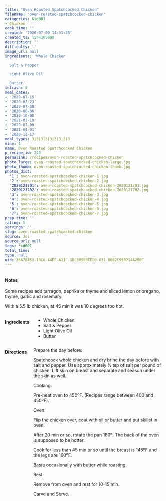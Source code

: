 ```yaml
---
title: "Oven Roasted Spatchcocked Chicken"
filename: "oven-roasted-spatchcocked-chicken"
categories: &id001
- Chicken
cook_time: ''
created: '2020-07-09 14:31:38'
created_ts: 1594305098
description: ''
difficulty: ''
image_url: null
ingredients: 'Whole Chicken

  Salt & Pepper

  Light Olive Oil

  Butter'
intrash: 0
meal_dates:
- '2020-07-15'
- '2020-07-23'
- '2020-07-30'
- '2020-08-06'
- '2020-10-08'
- '2021-03-19'
- '2020-07-09'
- '2021-04-01'
- '2020-12-17'
meal_types: 3|3|3|3|3|3|3|3|3
mine: 1
name: Oven Roasted Spatchcocked Chicken
p_recipe_id: 240
permalink: /recipes/oven-roasted-spatchcocked-chicken
photo_large: oven-roasted-spatchcocked-chicken-large.jpg
photo_thumb: oven-roasted-spatchcocked-chicken-thumb.jpg
photos_dict:
  '1': oven-roasted-spatchcocked-chicken-1.jpg
  '2': oven-roasted-spatchcocked-chicken-2.jpg
  '2020121701': oven-roasted-spatchcocked-chicken-2020121701.jpg
  '2020121702': oven-roasted-spatchcocked-chicken-2020121702.jpg
  '3': oven-roasted-spatchcocked-chicken-3.jpg
  '4': oven-roasted-spatchcocked-chicken-4.jpg
  '5': oven-roasted-spatchcocked-chicken-5.jpg
  '6': oven-roasted-spatchcocked-chicken-6.jpg
  '7': oven-roasted-spatchcocked-chicken-7.jpg
prep_time: ''
rating: 5
servings: ''
slug: oven-roasted-spatchcocked-chicken
source: Joi
source_url: null
tags: *id001
total_time: ''
type: null
uid: 36A76453-1BC6-44FF-A21C-1BC30580CED0-631-0002C95B214A28BC
---
```

<div class="large-8 medium-7 columns" id="writeup">		<div id="notes"><h4>Notes</h4>
<div class="box box-notes"><p>Some recipes add tarragon, paprika or thyme and sliced lemon or oregano, thyme, garlic and rosemary.</p>
<p>With a 5.5 lb chicken, at 45 min it was 10 degrees too hot.</p>
</div></div>	</div><!-- #writeup -->
</div><!-- #row-one -->
<div class="row" id="row-two">	<div class="medium-4 small-5 columns" id="ingredients"><h4>Ingredients</h4><div class="box box-ingredients content"><ul>
<li>Whole Chicken</li>
<li>Salt &amp; Pepper</li>
<li>Light Olive Oil</li>
<li>Butter</li>
</ul>
</div>	</div>	<div class="medium-6 small-7 columns" id="directions"><h4>Directions</h4><div class="box box-directions content"><p>Prepare the day before:</p>
<p>Spatchcock whole chicken and dry brine the day before with salt and pepper. Use approximately ½ tsp of salt per pound of chicken. Lift skin on breast and separate and season under the skin as well.</p>
<p>Cooking:</p>
<p>Pre-heat oven to 450ºF. (Recipes range between 400 and 450ºF).</p>
<p>Oven:</p>
<p>Flip the chicken over, coat with oil or butter and put skillet in oven.</p>
<p>After 20 min or so, rotate the pan 180º. The back of the oven is supposed to be hotter.</p>
<p>Cook for less than 45 min or so until the breast is 145ºF and the legs are 160ºF.</p>
<p>Baste occasionally with butter while roasting.</p>
<p>Rest:</p>
<p>Remove from oven and rest for 10-15 min.</p>
<p>Carve and Serve.</p>
</div>	</div>